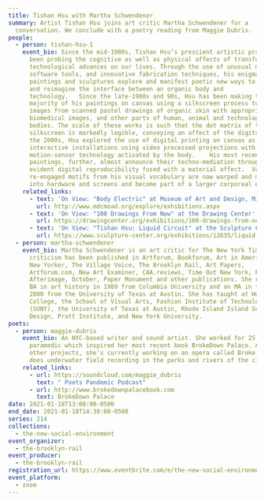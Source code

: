 ```yaml
---
title: Tishan Hsu with Martha Schwendener
summary: Artist Tishan Hsu joins art critic Martha Schwendener for a
  conversation. We conclude with a poetry reading from Maggie Dubris.
people:
  - person: tishan-hsu-1
    event_bio: Since the mid-1980s, Tishan Hsu’s prescient artistic practice has
      been probing the cognitive as well as physical affects of transformative
      technological advances on our lives. Through the use of unusual materials,
      software tools, and innovative fabrication techniques, his enigmatic
      paintings and sculptures explore and manifest poetic new ways to engage
      and reimagine the interface between an organic body and
      technology.   Since the late-1980s and 90s, Hsu has been making the
      majority of his paintings on canvas using a silkscreen process to fuse
      images from scanned pastel drawings of organic skin with appropriated
      biomedical images, and other parts of human, animal and technological
      bodies. The scale of these works is such that the dot matrix of the
      silkscreen is markedly legible, conveying an affect of the digital.  In
      the 2000s, Hsu explored the use of digital printing on canvas as well as
      interactive installations using video processed projections with
      motion-sensor technology activated by the body.    His most recent
      paintings, further, almost announce their techno-mediation through an
      evident digital reproducibility fused with a material affect.  Various
      re-engaged motifs from his visual vocabulary are now warped and morphing
      into hardware and screens and become part of a larger corporeal entity.
    related_links:
      - text: 'On View: "Body Electric" at Museum of Art and Design, Miami Dade College'
        url: http://www.mdcmoad.org/explore/exhibitions.aspx
      - text: 'On View: "100 Drawings From Now" at the Drawing Center'
        url: https://drawingcenter.org/exhibitions/100-drawings-from-now
      - text: 'On View: "Tishan Hsu: Liquid Circuit" at the Sculpture Center'
        url: https://www.sculpture-center.org/exhibitions/12635/liquid-circuit
  - person: martha-schwendener
    event_bio: Martha Schwendener is an art critic for The New York Times. Her
      criticism has been published in Artforum, Bookforum, Art in America, The
      New Yorker, The Village Voice, The Brooklyn Rail, Art Papers,
      Artforum.com, New Art Examiner, CAA.reviews, Time Out New York, Flash Art,
      Afterimage, October, Paper Monument and other publications. She received a
      BA in art history in 1989 from Columbia University and an MA in fiction in
      2000 from the University of Texas at Austin. She has taught at Hunter
      College, the School of Visual Arts, Fashion Institute of Technology
      (SUNY), the University of Texas at Austin, Rhode Island Island School of
      Design, Pratt Institute, and New York University.
poets:
  - person: maggie-dubris
    event_bio: An NYC-based writer and sound artist. She worked for 25 years as a
      paramedic which inspired her most recent book BrokeDown Palace. Among
      other projects, she’s currently working on an opera called Broke. She also
      does underwater field recording in the parks and rivers of the city.
    related_links:
      - url: https://soundcloud.com/maggie_dubris
        text: " Poets Pandemic Podcast"
      - url: http://www.brokedownpalacebook.com
        text: BrokeDown Palace
date: 2021-01-18T13:00:00-0500
end_date: 2021-01-18T14:30:00-0500
series: 214
collections:
  - the-new-social-environment
event_organizer:
  - the-brooklyn-rail
event_producer:
  - the-brooklyn-rail
registration_url: https://www.eventbrite.com/e/the-new-social-environment-214-tishan-hsu-with-martha-schwendener-tickets-136476796773
event_platform:
  - zoom
---
```

